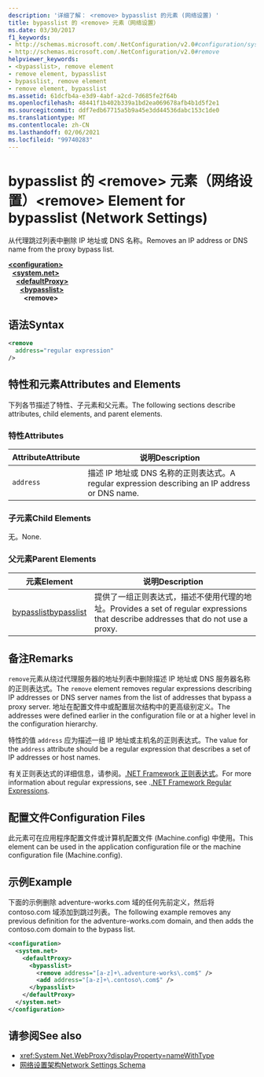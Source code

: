 ```yaml
---
description: '详细了解： <remove> bypasslist 的元素 (网络设置) '
title: bypasslist 的 <remove> 元素（网络设置）
ms.date: 03/30/2017
f1_keywords:
- http://schemas.microsoft.com/.NetConfiguration/v2.0#configuration/system.net/defaultProxy/bypasslist/remove
- http://schemas.microsoft.com/.NetConfiguration/v2.0#remove
helpviewer_keywords:
- <bypasslist>, remove element
- remove element, bypasslist
- bypasslist, remove element
- remove element, bypasslist
ms.assetid: 61dcfb4a-e3d9-4abf-a2cd-7d685fe2f64b
ms.openlocfilehash: 48441f1b402b339a1bd2ea069678afb4b1d5f2e1
ms.sourcegitcommit: ddf7edb67715a5b9a45e3dd44536dabc153c1de0
ms.translationtype: MT
ms.contentlocale: zh-CN
ms.lasthandoff: 02/06/2021
ms.locfileid: "99740283"
---
```

# <a name="remove-element-for-bypasslist-network-settings"></a><span data-ttu-id="59faa-103">bypasslist 的 \<remove> 元素（网络设置）</span><span class="sxs-lookup"><span data-stu-id="59faa-103">\<remove> Element for bypasslist (Network Settings)</span></span>

<span data-ttu-id="59faa-104">从代理跳过列表中删除 IP 地址或 DNS 名称。</span><span class="sxs-lookup"><span data-stu-id="59faa-104">Removes an IP address or DNS name from the proxy bypass list.</span></span>

[**\<configuration>**](../configuration-element.md)  
&nbsp;&nbsp;[**\<system.net>**](system-net-element-network-settings.md)  
&nbsp;&nbsp;&nbsp;&nbsp;[**\<defaultProxy>**](defaultproxy-element-network-settings.md)  
&nbsp;&nbsp;&nbsp;&nbsp;&nbsp;&nbsp;[**\<bypasslist>**](bypasslist-element-network-settings.md)  
&nbsp;&nbsp;&nbsp;&nbsp;&nbsp;&nbsp;&nbsp;&nbsp;**\<remove>**  

## <a name="syntax"></a><span data-ttu-id="59faa-105">语法</span><span class="sxs-lookup"><span data-stu-id="59faa-105">Syntax</span></span>

```xml
<remove
  address="regular expression"
/>
```

## <a name="attributes-and-elements"></a><span data-ttu-id="59faa-106">特性和元素</span><span class="sxs-lookup"><span data-stu-id="59faa-106">Attributes and Elements</span></span>

<span data-ttu-id="59faa-107">下列各节描述了特性、子元素和父元素。</span><span class="sxs-lookup"><span data-stu-id="59faa-107">The following sections describe attributes, child elements, and parent elements.</span></span>

### <a name="attributes"></a><span data-ttu-id="59faa-108">特性</span><span class="sxs-lookup"><span data-stu-id="59faa-108">Attributes</span></span>

|<span data-ttu-id="59faa-109">**Attribute**</span><span class="sxs-lookup"><span data-stu-id="59faa-109">**Attribute**</span></span>|<span data-ttu-id="59faa-110">**说明**</span><span class="sxs-lookup"><span data-stu-id="59faa-110">**Description**</span></span>|
|-------------------|---------------------|
|`address`|<span data-ttu-id="59faa-111">描述 IP 地址或 DNS 名称的正则表达式。</span><span class="sxs-lookup"><span data-stu-id="59faa-111">A regular expression describing an IP address or DNS name.</span></span>|

### <a name="child-elements"></a><span data-ttu-id="59faa-112">子元素</span><span class="sxs-lookup"><span data-stu-id="59faa-112">Child Elements</span></span>

<span data-ttu-id="59faa-113">无。</span><span class="sxs-lookup"><span data-stu-id="59faa-113">None.</span></span>

### <a name="parent-elements"></a><span data-ttu-id="59faa-114">父元素</span><span class="sxs-lookup"><span data-stu-id="59faa-114">Parent Elements</span></span>

|<span data-ttu-id="59faa-115">**元素**</span><span class="sxs-lookup"><span data-stu-id="59faa-115">**Element**</span></span>|<span data-ttu-id="59faa-116">**说明**</span><span class="sxs-lookup"><span data-stu-id="59faa-116">**Description**</span></span>|
|-----------------|---------------------|
|[<span data-ttu-id="59faa-117">bypasslist</span><span class="sxs-lookup"><span data-stu-id="59faa-117">bypasslist</span></span>](bypasslist-element-network-settings.md)|<span data-ttu-id="59faa-118">提供了一组正则表达式，描述不使用代理的地址。</span><span class="sxs-lookup"><span data-stu-id="59faa-118">Provides a set of regular expressions that describe addresses that do not use a proxy.</span></span>|

## <a name="remarks"></a><span data-ttu-id="59faa-119">备注</span><span class="sxs-lookup"><span data-stu-id="59faa-119">Remarks</span></span>

<span data-ttu-id="59faa-120">`remove`元素从绕过代理服务器的地址列表中删除描述 IP 地址或 DNS 服务器名称的正则表达式。</span><span class="sxs-lookup"><span data-stu-id="59faa-120">The `remove` element removes regular expressions describing IP addresses or DNS server names from the list of addresses that bypass a proxy server.</span></span> <span data-ttu-id="59faa-121">地址在配置文件中或配置层次结构中的更高级别定义。</span><span class="sxs-lookup"><span data-stu-id="59faa-121">The addresses were defined earlier in the configuration file or at a higher level in the configuration hierarchy.</span></span>

<span data-ttu-id="59faa-122">特性的值 `address` 应为描述一组 IP 地址或主机名的正则表达式。</span><span class="sxs-lookup"><span data-stu-id="59faa-122">The value for the `address` attribute should be a regular expression that describes a set of IP addresses or host names.</span></span>

<span data-ttu-id="59faa-123">有关正则表达式的详细信息，请参阅。[.NET Framework 正则表达式](../../../../standard/base-types/regular-expressions.md)。</span><span class="sxs-lookup"><span data-stu-id="59faa-123">For more information about regular expressions, see .[.NET Framework Regular Expressions](../../../../standard/base-types/regular-expressions.md).</span></span>

## <a name="configuration-files"></a><span data-ttu-id="59faa-124">配置文件</span><span class="sxs-lookup"><span data-stu-id="59faa-124">Configuration Files</span></span>

<span data-ttu-id="59faa-125">此元素可在应用程序配置文件或计算机配置文件 (Machine.config) 中使用。</span><span class="sxs-lookup"><span data-stu-id="59faa-125">This element can be used in the application configuration file or the machine configuration file (Machine.config).</span></span>

## <a name="example"></a><span data-ttu-id="59faa-126">示例</span><span class="sxs-lookup"><span data-stu-id="59faa-126">Example</span></span>

<span data-ttu-id="59faa-127">下面的示例删除 adventure-works.com 域的任何先前定义，然后将 contoso.com 域添加到跳过列表。</span><span class="sxs-lookup"><span data-stu-id="59faa-127">The following example removes any previous definition for the adventure-works.com domain, and then adds the contoso.com domain to the bypass list.</span></span>

```xml
<configuration>
  <system.net>
    <defaultProxy>
      <bypasslist>
        <remove address="[a-z]+\.adventure-works\.com$" />
        <add address="[a-z]+\.contoso\.com$" />
      </bypasslist>
    </defaultProxy>
  </system.net>
</configuration>
```

## <a name="see-also"></a><span data-ttu-id="59faa-128">请参阅</span><span class="sxs-lookup"><span data-stu-id="59faa-128">See also</span></span>

- <xref:System.Net.WebProxy?displayProperty=nameWithType>
- [<span data-ttu-id="59faa-129">网络设置架构</span><span class="sxs-lookup"><span data-stu-id="59faa-129">Network Settings Schema</span></span>](index.md)

